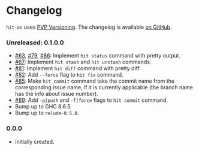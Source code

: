 # Changelog

`hit-on` uses [PVP Versioning][1].
The changelog is available [on GitHub][2].

### Unreleased: 0.1.0.0

* [#63](https://github.com/kowainik/hit-on/issues/63),
  [#79](https://github.com/kowainik/hit-on/issues/79),
  [#86](https://github.com/kowainik/hit-on/issues/86):
  Implement `hit status` command with pretty output.
* [#67](https://github.com/kowainik/hit-on/issues/67):
  Implement `hit stash` and `hit unstash` commands.
* [#81](https://github.com/kowainik/hit-on/issues/81):
  Implement `hit diff` command with pretty diff.
* [#82](https://github.com/kowainik/hit-on/issues/82):
  Add `--force` flag to `hit fix` command.
* [#85](https://github.com/kowainik/hit-on/issues/85):
  Make `hit commit` command take the commit name from the corresponding issue
  name, if it is currently applicable (the branch name has the info about issue
  number).
* [#89](https://github.com/kowainik/hit-on/issues/89):
  Add `-p|push` and `-f|force` flags to `hit commit` command.
* Bump up to GHC 8.6.5.
* Bump up to `relude-0.5.0`.

### 0.0.0

* Initially created.

[1]: https://pvp.haskell.org
[2]: https://github.com/kowainik/hit-on/releases
